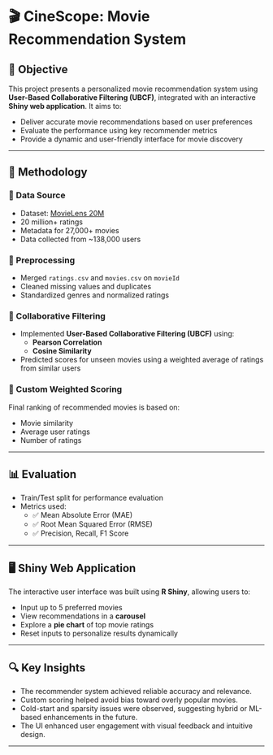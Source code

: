 # 🎬 CineScope: Movie Recommendation System

## 📌 Objective
This project presents a personalized movie recommendation system using **User-Based Collaborative Filtering (UBCF)**, integrated with an interactive **Shiny web application**. It aims to:

- Deliver accurate movie recommendations based on user preferences
- Evaluate the performance using key recommender metrics
- Provide a dynamic and user-friendly interface for movie discovery

---

## 🧠 Methodology

### 🔹 Data Source
- Dataset: [MovieLens 20M](https://grouplens.org/datasets/movielens/)
- 20 million+ ratings
- Metadata for 27,000+ movies
- Data collected from ~138,000 users

### 🔹 Preprocessing
- Merged `ratings.csv` and `movies.csv` on `movieId`
- Cleaned missing values and duplicates
- Standardized genres and normalized ratings

### 🔹 Collaborative Filtering
- Implemented **User-Based Collaborative Filtering (UBCF)** using:
  - **Pearson Correlation**
  - **Cosine Similarity**
- Predicted scores for unseen movies using a weighted average of ratings from similar users

### 🔹 Custom Weighted Scoring
Final ranking of recommended movies is based on:
- Movie similarity
- Average user ratings
- Number of ratings

---

## 📊 Evaluation

- Train/Test split for performance evaluation
- Metrics used:
  - ✅ Mean Absolute Error (MAE)
  - ✅ Root Mean Squared Error (RMSE)
  - ✅ Precision, Recall, F1 Score

---

## 🖥️ Shiny Web Application

The interactive user interface was built using **R Shiny**, allowing users to:
- Input up to 5 preferred movies
- View recommendations in a **carousel**
- Explore a **pie chart** of top movie ratings
- Reset inputs to personalize results dynamically

---

## 🔍 Key Insights

- The recommender system achieved reliable accuracy and relevance.
- Custom scoring helped avoid bias toward overly popular movies.
- Cold-start and sparsity issues were observed, suggesting hybrid or ML-based enhancements in the future.
- The UI enhanced user engagement with visual feedback and intuitive design.

---
